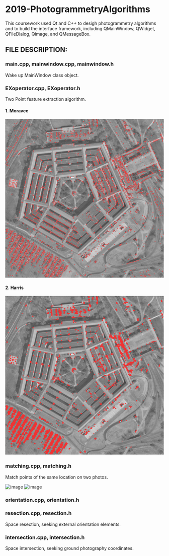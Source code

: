 # 2019-PhotogrammetryAlgorithms

This coursework used Qt and C++ to desigh photogrammetry algorithms and to build the interface framework, including QMainWindow, QWidget, QFileDialog, Qimage, and QMessageBox.

## FILE DESCRIPTION:

### main.cpp, mainwindow.cpp, mainwindow.h

Wake up MainWindow class object.


### EXoperator.cpp, EXoperator.h
Two Point feature extraction algorithm.
#### 1. Moravec

![image](https://github.com/SongxiYoung/2019-PhotogrammetryAlgorithms/blob/main/img_folder/Moravec_result.png)

#### 2. Harris

![image](https://github.com/SongxiYoung/2019-PhotogrammetryAlgorithms/blob/main/img_folder/Harris_result.png)

### matching.cpp, matching.h
Match points of the same location on two photos.

![image](https://github.com/SongxiYoung/2019-PhotogrammetryAlgorithms/blob/main/img_folder/lpix.png)
![image](https://github.com/SongxiYoung/2019-PhotogrammetryAlgorithms/blob/main/img_folder/rpix.png)

### orientation.cpp, orientation.h


### resection.cpp, resection.h
Space resection, seeking external orientation elements.

### intersection.cpp, intersection.h
Space intersection, seeking ground photography coordinates.
